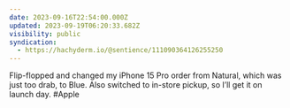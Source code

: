 ```yaml
---
date: 2023-09-16T22:54:00.000Z
updated: 2023-09-19T06:20:33.682Z
visibility: public
syndication:
  - https://hachyderm.io/@sentience/111090364126255250
---
```


Flip-flopped and changed my iPhone 15 Pro order from Natural, which was just too drab, to Blue. Also switched to in-store pickup, so I’ll get it on launch day. #Apple
